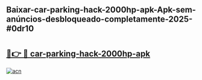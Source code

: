 ## Baixar-car-parking-hack-2000hp-apk-Apk-sem-anúncios-desbloqueado-completamente-2025-#0dr10

# <h2><a href="https://ainizakaria.my?title=car-parking-hack-2000hp-apk&ref=22M">🔗👉 🔴 car-parking-hack-2000hp-apk</a></h2>

[![acn](https://github.com/user-attachments/assets/0f9c940e-d8b0-45ae-aac7-cd30a18b3e1c)](https://ainizakaria.my?title=car-parking-hack-2000hp-apk&ref=22M)

